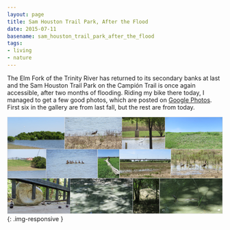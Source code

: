 ```yaml
---
layout: page
title: Sam Houston Trail Park, After the Flood
date: 2015-07-11
basename: sam_houston_trail_park_after_the_flood
tags:
- living
- nature
---
```


The Elm Fork of the Trinity River has returned to its secondary banks at last
and the Sam Houston Trail Park on the Campi&oacute;n Trail is once again
accessible, after two months of flooding. Riding my bike there today, I managed
to get a few good photos, which are posted on <a
href="https://plus.google.com/photos/110829098089228358837/albums/6064182910237070737">Google
Photos</a>. First six in the gallery are from last fall, but the rest are from
today.

![photo collage from the park](/images/samHoustonTrailParkJuly112015.png){: .img-responsive }